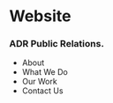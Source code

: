# Website
<html>
  <head>
  </head>
  <body>
    <h3>ADR Public Relations.</h3>
      <ul display:inline>
        <li>About</li>
        <li>What We Do</li>
        <li>Our Work</li>
        <li>Contact Us</li>
      </ul>
